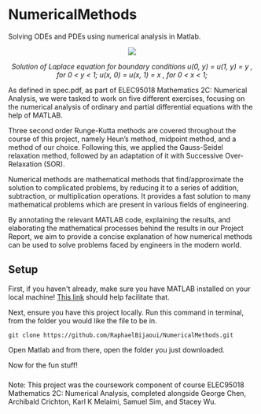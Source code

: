 # NumericalMethods
Solving ODEs and PDEs using numerical analysis in Matlab.

<p align="center">
  <img src="https://github.com/RaphaelBijaoui/images/blob/master/NMrelaxatoin.png">
</p>
<p align="center">
  <i>Solution of Laplace equation for boundary conditions u(0, y) = u(1, y) = y , for 0 < y < 1; u(x, 0) = u(x, 1) = x , for 0 < x < 1;</i>
</p>

As defined in spec.pdf, as part of ELEC95018 Mathematics 2C: Numerical Analysis, we were tasked to work on five different exercises, focusing on the numerical analysis of ordinary and partial differential equations with the help of MATLAB. 

Three second order Runge-Kutta methods are covered throughout the course of this project, namely Heun’s method, midpoint method, and a method of our choice. Following this, we applied the Gauss-Seidel relaxation method, followed by an adaptation of it with Successive Over-Relaxation (SOR).

Numerical methods are mathematical methods that find/approximate the solution to complicated problems, by reducing it to a series of addition, subtraction, or multiplication operations. It provides a fast solution to many mathematical problems which are present in various fields of engineering.

By annotating the relevant MATLAB code, explaining the results, and elaborating the mathematical processes behind the results in our Project Report, we aim to provide a concise explanation of how numerical methods can be used to solve problems faced by engineers in the modern world.

## Setup
First, if you haven't already, make sure you have MATLAB installed on your local machine! 
<a href="https://www.mathworks.com/downloads/">This link</a> should help facilitate that.

Next, ensure you have this project locally. Run this command in terminal, from the folder you would like the file to be in.
```
git clone https://github.com/RaphaelBijaoui/NumericalMethods.git
```
Open Matlab and from there, open the folder you just downloaded.

Now for the fun stuff!

###

Note: This project was the coursework component of course ELEC95018 Mathematics 2C: Numerical Analysis, completed alongside George Chen, Archibald Crichton, Karl K Melaimi, Samuel Sim, and Stacey Wu. 
